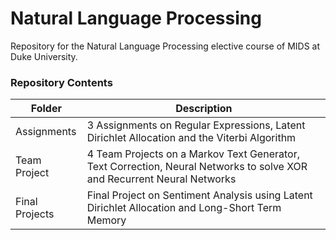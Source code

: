 # Natural Language Processing

Repository for the Natural Language Processing elective course of MIDS at Duke University.

### Repository Contents

| Folder             | Description |
| ------------------ |-------------|
| Assignments        | 3 Assignments on Regular Expressions, Latent Dirichlet Allocation and the Viterbi Algorithm      |
| Team Project       | 4 Team Projects on a Markov Text Generator, Text Correction, Neural Networks to solve XOR and Recurrent Neural Networks |
| Final Projects     | Final Project on Sentiment Analysis using Latent Dirichlet Allocation and Long-Short Term Memory |
